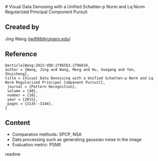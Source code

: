 <snippet>
  <content>
# Visual Data Denoising with a Unified Schatten-p Norm and Lq Norm Regularized Principal Component Pursuit

## Created by 

Jing Wang (jw998@rutgers.edu)

## Reference
```
@article{Wang:2015:VDD:2796563.2796634, 
author = {Wang, Jing and Wang, Meng and Hu, Xuegang and Yan, Shuicheng}, 
title = {Visual Data Denoising with a Unified Schatten-p Norm and Lq Norm Regularized Principal Component Pursuit},
 journal = {Pattern Recognition},
 volume = {48},
 number = {10},
 year = {2015},
 pages = {3135--3144},
} 
```

## Content

* Comparative methods: SPCP, NSA
* Data processing such as generating gaussian noise in the image
* Evaluation metric: PSNR

</content>
  <tabTrigger>readme</tabTrigger>
</snippet>